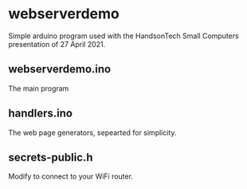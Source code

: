 # webserverdemo

Simple arduino program used with the HandsonTech Small Computers presentation 
of 27 April 2021.

## webserverdemo.ino

   The main program 
   
## handlers.ino

   The web page generators, sepearted for simplicity.

## secrets-public.h

   Modify to connect to your WiFi router.

   